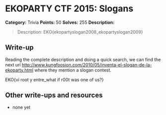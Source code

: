 # EKOPARTY CTF 2015: Slogans

**Category:** Trivia
**Points:** 50
**Solves:** 255
**Description:**

> Description: EKO{ekopartyslogan2008_ekopartyslogan2009}


## Write-up
Reading the complete description and doing a quick search, we can find the next url http://www.kungfoosion.com/2010/05/inventa-el-slogan-de-la-ekoparty.html where they mention a slogan contest.

EKO{vi root y entre_what if r00t was one of us?}

## Other write-ups and resources

* none yet
